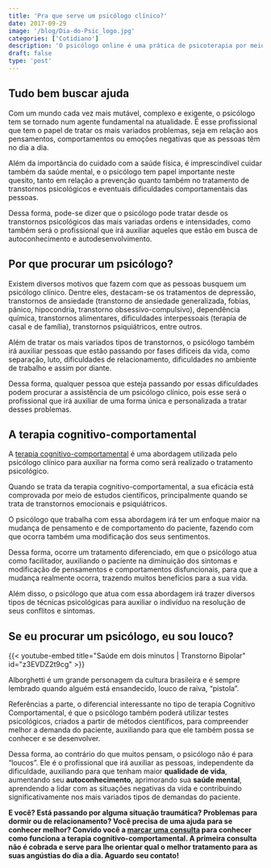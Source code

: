 ```yaml
---
title: 'Pra que serve um psicólogo clínico?'
date: 2017-09-29
image: '/blog/Dia-do-Psic_logo.jpg'
categories: ['Cotidiano']
description: 'O psicólogo online é uma prática de psicoterapia por meio das ferramentas atuais, no caso a internet.'
draft: false
type: 'post'
---
```


## Tudo bem buscar ajuda

Com um mundo cada vez mais mutável, complexo e exigente, o psicólogo tem se tornado num agente fundamental na atualidade. É esse profissional que tem o papel de tratar os mais variados problemas, seja em relação aos pensamentos, comportamentos ou emoções negativas que as pessoas têm no dia a dia.

Além da importância do cuidado com a saúde física, é imprescindível cuidar também da saúde mental, e o psicólogo tem papel importante neste quesito, tanto em relação a prevenção quanto também no tratamento de transtornos psicológicos e eventuais dificuldades comportamentais das pessoas.

Dessa forma, pode-se dizer que o psicólogo pode tratar desde os transtornos psicológicos das mais variadas ordens e intensidades, como também será o profissional que irá auxiliar aqueles que estão em busca de autoconhecimento e autodesenvolvimento.

## **Por que procurar um psicólogo?**

Existem diversos motivos que fazem com que as pessoas busquem um psicólogo clínico. Dentre eles, destacam-se os tratamentos de depressão, transtornos de ansiedade (transtorno de ansiedade generalizada, fobias, pânico, hipocondria, transtorno obsessivo-compulsivo), dependência química, transtornos alimentares, dificuldades interpessoais (terapia de casal e de família), transtornos psiquiátricos, entre outros.

Além de tratar os mais variados tipos de transtornos, o psicólogo também irá auxiliar pessoas que estão passando por fases difíceis da vida, como separação, luto, dificuldades de relacionamento, dificuldades no ambiente de trabalho e assim por diante.

Dessa forma, qualquer pessoa que esteja passando por essas dificuldades podem procurar a assistência de um psicólogo clínico, pois esse será o profissional que irá auxiliar de uma forma única e personalizada a tratar desses problemas.

## **A terapia cognitivo-comportamental**

A [terapia cognitivo-comportamental](/como-funciona-a-terapia-cognitiva-comportamental/) é uma abordagem utilizada pelo psicólogo clínico para auxiliar na forma como será realizado o tratamento psicológico.

Quando se trata da terapia cognitivo-comportamental, a sua eficácia está comprovada por meio de estudos científicos, principalmente quando se trata de transtornos emocionais e psiquiátricos.

O psicólogo que trabalha com essa abordagem irá ter um enfoque maior na mudança de pensamento e de comportamento do paciente, fazendo com que ocorra também uma modificação dos seus sentimentos.

Dessa forma, ocorre um tratamento diferenciado, em que o psicólogo atua como facilitador, auxiliando o paciente na diminuição dos sintomas e modificação de pensamentos e comportamentos disfuncionais, para que a mudança realmente ocorra, trazendo muitos benefícios para a sua vida.

Além disso, o psicólogo que atua com essa abordagem irá trazer diversos tipos de técnicas psicológicas para auxiliar o indivíduo na resolução de seus conflitos e sintomas.

## Se eu procurar um psicólogo, eu sou louco?

{{< youtube-embed title="Saúde em dois minutos | Transtorno Bipolar" id="z3EVDZ2t9cg" >}}

Alborghetti é um grande personagem da cultura brasileira e é sempre lembrado quando alguém está ensandecido, louco de raiva, “pistola”.

Referências a parte, o diferencial interessante no tipo de terapia Cognitivo Comportamental, é que o psicólogo também poderá utilizar testes psicológicos, criados a partir de métodos científicos, para compreender melhor a demanda do paciente, auxiliando para que ele também possa se conhecer e se desenvolver.

Dessa forma, ao contrário do que muitos pensam, o psicólogo não é para “loucos”. Ele é o profissional que irá auxiliar as pessoas, independente da dificuldade, auxiliando para que tenham maior **qualidade de vida**, aumentando seu **autoconhecimento**, aprimorando sua **saúde mental**, aprendendo a lidar com as situações negativas da vida e contribuindo significativamente nos mais variados tipos de demandas do paciente.

**E você? Está passando por alguma situação traumática? Problemas para dormir ou de relacionamento? Você precisa de uma ajuda para se conhecer melhor? Convido você a [marcar uma consulta](/contato/) para conhecer como funciona a terapia cognitivo-comportamental. A primeira consulta não é cobrada e serve para lhe orientar qual o melhor tratamento para as suas angústias do dia a dia. Aguardo seu contato!**
